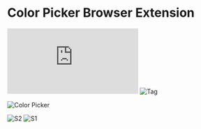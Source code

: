 # Color Picker Browser Extension
<!-- ![File Size](https://img.shields.io/github/size/codeAbinash/color-picker/src/index.html) -->
<!-- ![Languages](https://img.shields.io/github/languages/top/codeabinash/localdb.js?color=yellow) -->
<!-- ![Downloads](https://img.shields.io/github/downloads/codeabinash/localdb.js/total?color=limegreen) -->
<!-- ![Watch](https://img.shields.io/github/stars/codeabinash/localdb.js?label=Watch&color=blue)
![Stars](https://img.shields.io/github/stars/codeabinash/localdb.js) -->

![Release Date](https://img.shields.io/github/release-date/codeabinash/localdb.js?color=limegreen)
![Tag](https://img.shields.io/github/tag/codeabinash/color-picker?color=limegreen)

![Color Picker](https://codeabinash.github.io/color-picker/images/logo-l.jpg)

![S2](https://codeabinash.github.io/color-picker/images/s2.png)
![S1](https://codeabinash.github.io/color-picker/images/s1.png)